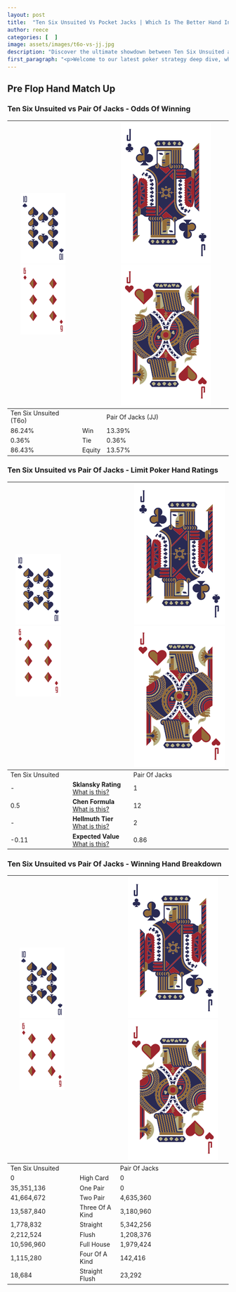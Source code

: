 ```yaml
---
layout: post
title:  "Ten Six Unsuited Vs Pocket Jacks | Which Is The Better Hand In Poker? A Complete Guide"
author: reece
categories: [  ]
image: assets/images/t6o-vs-jj.jpg
description: "Discover the ultimate showdown between Ten Six Unsuited and Pair Of Jacks in poker! Uncover the odds, strategies, and scenarios where one hand triumphs over the other. Get ready to up your poker game with this thrilling analysis."
first_paragraph: "<p>Welcome to our latest poker strategy deep dive, where we're pitting two distinct hands against each other in a high-stakes showdown: Ten Six Unsuited vs Pair Of Jacks.</p><p>In the dynamic world of poker, every decision counts, and knowing which hand holds the upper hand is key to your success at the table.</p><p>In this article, we'll dissect these two hands, explore the scenarios where one dominates the other, and equip you with the knowledge to make strategic choices that can tip the odds in your favor.</p><p>Get ready to unravel the intriguing dynamics of these poker hands and elevate your game to new heights.</p>"
---
```




[comment]: # (sp0)

## Pre Flop Hand Match Up

<div class="table hand-ratings" markdown="1"> 



### Ten Six Unsuited vs Pair Of Jacks - Odds Of Winning


    
| ![image info](assets/images/hand1/T.png) ![image info](assets/images/hand1/6o.png) |  | ![image info](assets/images/hand2/J.png) ![image info](assets/images/hand2/Jo.png) |
| -------- | -------- | -------- |
| Ten Six Unsuited (T6o) |  | Pair Of Jacks (JJ) |
| 86.24% | Win | 13.39% |
| 0.36% | Tie | 0.36% |
| 86.43% | Equity | 13.57% |




[comment]: # (sp1)



### Ten Six Unsuited vs Pair Of Jacks - Limit Poker Hand Ratings


    
| ![image info](assets/images/hand1/T.png) ![image info](assets/images/hand1/6o.png) |  | ![image info](assets/images/hand2/J.png) ![image info](assets/images/hand2/Jo.png) |
| -------- | -------- | -------- |
| Ten Six Unsuited |  | Pair Of Jacks |
| - | **Sklansky Rating** [What is this?](/sklansky-rating-explained) | 1 |
| 0.5 | **Chen Formula** [What is this?](/chen-formula-explained) | 12 |
| - | **Hellmuth Tier** [What is this?](/Hellmuth-tier-explained) | 2 |
| -0.11 | **Expected Value** [What is this?](/expected-value-explained) | 0.86 |




[comment]: # (sp2)



### Ten Six Unsuited vs Pair Of Jacks - Winning Hand Breakdown


    
| ![image info](assets/images/hand1/T.png) ![image info](assets/images/hand1/6o.png) |  | ![image info](assets/images/hand2/J.png) ![image info](assets/images/hand2/Jo.png) |
| -------- | -------- | -------- |
| Ten Six Unsuited |  | Pair Of Jacks |
| 0 | High Card | 0 |
| 35,351,136 | One Pair | 0 |
| 41,664,672 | Two Pair | 4,635,360 |
| 13,587,840 | Three Of A Kind | 3,180,960 |
| 1,778,832 | Straight | 5,342,256 |
| 2,212,524 | Flush | 1,208,376 |
| 10,596,960 | Full House | 1,979,424 |
| 1,115,280 | Four Of A Kind | 142,416 |
| 18,684 | Straight Flush | 23,292 |




[comment]: # (sp3)



</div>

[comment]: # (sp4)



[comment]: # (sp5)

